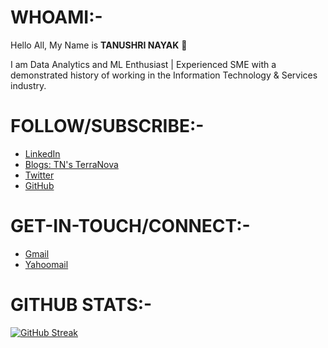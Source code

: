 # WHOAMI:-

Hello All, My Name is __TANUSHRI NAYAK__ 👋

<!--| <img src="Images/TN-Profile-Pic.jpg" width="220" height="300" alt="MySelf Tanushri Nayak"> |
| ----------- |-->

I am Data Analytics and ML Enthusiast | Experienced SME with a demonstrated history of working in the Information Technology & Services industry. 

# FOLLOW/SUBSCRIBE:-

-  [LinkedIn](https://www.linkedin.com/in/tanushri-nayak-a518645b/)
-  [Blogs: TN's TerraNova](https://tanushrin.github.io/)
-  [Twitter](https://twitter.com/Tanushr62712563/) 
-  [GitHub](https://github.com/tanushrin/tanushrin/)


# GET-IN-TOUCH/CONNECT:-

- [Gmail](mailto:tanushri0310003@gmail.com) 
- [Yahoomail](mailto:tanushri_diatm@yahoo.co.in)  

# GITHUB STATS:-

[![GitHub Streak](http://github-readme-streak-stats.herokuapp.com?user=tanushrin&theme=dark)](https://git.io/streak-stats)

<!--
# RECENT TWEETS:-

[<img src="https://img.shields.io/badge/-Follow-blue?style=for-the-badge&logo=twitter&logoColor=white"/>](https://twitter.com/Tanushr62712563?ref_src=twsrc%5Etfw")

<!-- [![github-readme-twitter](https://github-readme-twitter.gazf.vercel.app/api?id=Tanushr62712563&layout=wide)](https://github.com/gazf/github-readme-twitter) -->


